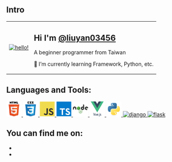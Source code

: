 

## **Intro**

<table>
    <tbody>
        <tr>
          <td>
            <animated-image data-catalyst=""><a target="_blank" rel="noopener noreferrer nofollow" href="https://camo.githubusercontent.com/9669f1169bd758fc308fb66cd6e250aef45520aa1c0f6290ec814ed9560568a8/68747470733a2f2f6d65646961312e74656e6f722e636f6d2f696d616765732f37326339623834396161313062323232333731656262393961366231383936612f74656e6f722e676966" data-target="animated-image.originalLink"><img alt="hello!" src="https://camo.githubusercontent.com/9669f1169bd758fc308fb66cd6e250aef45520aa1c0f6290ec814ed9560568a8/68747470733a2f2f6d65646961312e74656e6f722e636f6d2f696d616765732f37326339623834396161313062323232333731656262393961366231383936612f74656e6f722e676966" data-canonical-src="https://media1.tenor.com/images/72c9b849aa10b222371ebb99a6b1896a/tenor.gif" data-target="animated-image.originalImage"></a></animated-image>
          </td>
          <td>
            <h2 dir="auto">Hi I'm <a href="https://github.com/liuyan03456">@liuyan03456</a></h2>
            <p dir="auto">A beginner programmer from Taiwan</p>
            <p dir="auto">🌱 I’m currently learning Framework, Python, etc.</p>
          </td>
        </tr>
    </tbody>
</table>



## **Languages and Tools:**
<p align="left"> 
  <a href="https://www.w3.org/html/" target="_blank" rel="noreferrer"> <img src="https://raw.githubusercontent.com/devicons/devicon/master/icons/html5/html5-original-wordmark.svg" alt="html5" width="40" height="40"/> </a> 
  <a href="https://www.w3schools.com/css/" target="_blank" rel="noreferrer"> <img src="https://raw.githubusercontent.com/devicons/devicon/master/icons/css3/css3-original-wordmark.svg" alt="css3" width="40" height="40"/> </a> 
  <a href="https://developer.mozilla.org/en-US/docs/Web/JavaScript" target="_blank" rel="noreferrer"> <img src="https://raw.githubusercontent.com/devicons/devicon/master/icons/javascript/javascript-original.svg" alt="javascript" width="40" height="40"/> </a> 
  <a href="https://www.typescriptlang.org/" target="_blank" rel="noreferrer"> <img src="https://raw.githubusercontent.com/devicons/devicon/master/icons/typescript/typescript-original.svg" alt="typescript" width="40" height="40"/> </a> 
  <a href="https://nodejs.org" target="_blank" rel="noreferrer"> <img src="https://raw.githubusercontent.com/devicons/devicon/master/icons/nodejs/nodejs-original-wordmark.svg" alt="nodejs" width="40" height="40"/> </a> 
  <a href="https://vuejs.org/" target="_blank" rel="noreferrer"> <img src="https://raw.githubusercontent.com/devicons/devicon/master/icons/vuejs/vuejs-original-wordmark.svg" alt="vuejs" width="40" height="40"/> </a>
  <a href="https://www.python.org" target="_blank" rel="noreferrer"> <img src="https://raw.githubusercontent.com/devicons/devicon/master/icons/python/python-original.svg" alt="python" width="40" height="40"/> </a> 
  <a href="https://www.djangoproject.com/" target="_blank" rel="noreferrer"> <img src="https://cdn.worldvectorlogo.com/logos/django.svg" alt="django" width="40" height="40"/> </a> 
  <a href="https://flask.palletsprojects.com/" target="_blank" rel="noreferrer"> <img src="https://www.vectorlogo.zone/logos/pocoo_flask/pocoo_flask-icon.svg" alt="flask" width="40" height="40"/> </a> 
</p>

## **You can find me on:**

-   
-   

<!---
liu-yi61/liu-yi61 is a ✨ special ✨ repository because its `README.md` (this file) appears on your GitHub profile.
You can click the Preview link to take a look at your changes.
--->


<!---
liu-yi61/liu-yi61 is a ✨ special ✨ repository because its `README.md` (this file) appears on your GitHub profile.
You can click the Preview link to take a look at your changes.
--->

<!---
liuyan03456/liuyan03456 is a ✨ special ✨ repository because its `README.md` (this file) appears on your GitHub profile.
You can click the Preview link to take a look at your changes.
--->
